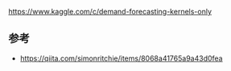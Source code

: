https://www.kaggle.com/c/demand-forecasting-kernels-only

## 参考
- https://qiita.com/simonritchie/items/8068a41765a9a43d0fea
